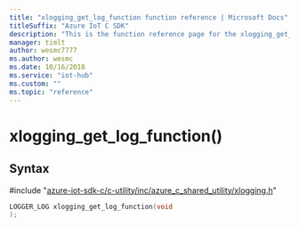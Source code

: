```yaml
---                             
title: "xlogging_get_log_function function reference | Microsoft Docs" 
titleSuffix: "Azure IoT C SDK"            
description: "This is the function reference page for the xlogging_get_log_function() function in the Azure IoT C SDK. This SDK is used with Azure IoT Hub and Azure IoT Hub Device Provisioning Service"            
manager: timlt                 
author: wesmc7777              
ms.author: wesmc               
ms.date: 10/16/2018                    
ms.service: "iot-hub"             
ms.custom: ""                
ms.topic: "reference"        
---                            
```


# xlogging_get_log_function()

## Syntax

\#include "[azure-iot-sdk-c/c-utility/inc/azure_c_shared_utility/xlogging.h](../xlogging-h.md)"  
```C
LOGGER_LOG xlogging_get_log_function(void
);
```

